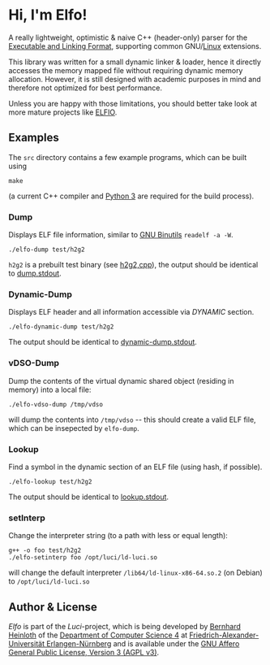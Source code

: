 Hi, I'm Elfo!
=============

A really lightweight, optimistic & naive C++ (header-only) parser for the [Executable and Linking Format](https://en.wikipedia.org/wiki/Executable_and_Linkable_Format), supporting common GNU/[Linux](https://refspecs.linuxfoundation.org/LSB_5.0.0/LSB-Core-generic/LSB-Core-generic/elf-generic.html) extensions.

This library was written for a small dynamic linker & loader, hence it directly accesses the memory mapped file without requiring dynamic memory allocation.
However, it is still designed with academic purposes in mind and therefore not optimized for best performance.

Unless you are happy with those limitations, you should better take look at more mature projects like [ELFIO](https://github.com/serge1/ELFIO).


Examples
--------

The `src` directory contains a few example programs, which can be built using

    make

(a current C++ compiler and [Python 3](https://www.python.org/) are required for the build process).


### Dump

Displays ELF file information, similar to [GNU Binutils](https://www.gnu.org/software/binutils/) `readelf -a -W`.

    ./elfo-dump test/h2g2

`h2g2` is a prebuilt test binary (see [h2g2,cpp](test/h2g2.cpp)), the output should be identical to [dump.stdout](test/dump.stdout).


### Dynamic-Dump

Displays ELF header and all information accessible via *DYNAMIC* section.

    ./elfo-dynamic-dump test/h2g2

The output should be identical to [dynamic-dump.stdout](test/dynamic-dump.stdout).


### vDSO-Dump

Dump the contents of the virtual dynamic shared object (residing in memory) into a local file:

    ./elfo-vdso-dump /tmp/vdso

will dump the contents into `/tmp/vdso` -- this should create a valid ELF file, which can be insepected by `elfo-dump`.

### Lookup

Find a symbol in the dynamic section of an ELF file (using hash, if possible).

    ./elfo-lookup test/h2g2

The output should be identical to [lookup.stdout](test/lookup.stdout).


### setInterp

Change the interpreter string (to a path with less or equal length):

    g++ -o foo test/h2g2
    ./elfo-setinterp foo /opt/luci/ld-luci.so 

will change the default interpreter `/lib64/ld-linux-x86-64.so.2` (on Debian) to `/opt/luci/ld-luci.so`


Author & License
----------------

*Elfo* is part of the *Luci*-project, which is being developed by [Bernhard Heinloth](https://sys.cs.fau.de/person/heinloth) of the [Department of Computer Science 4](https://sys.cs.fau.de/) at [Friedrich-Alexander-Universität Erlangen-Nürnberg](https://www.fau.eu/) and is available under the [GNU Affero General Public License, Version 3 (AGPL v3)](LICENSE.md).

